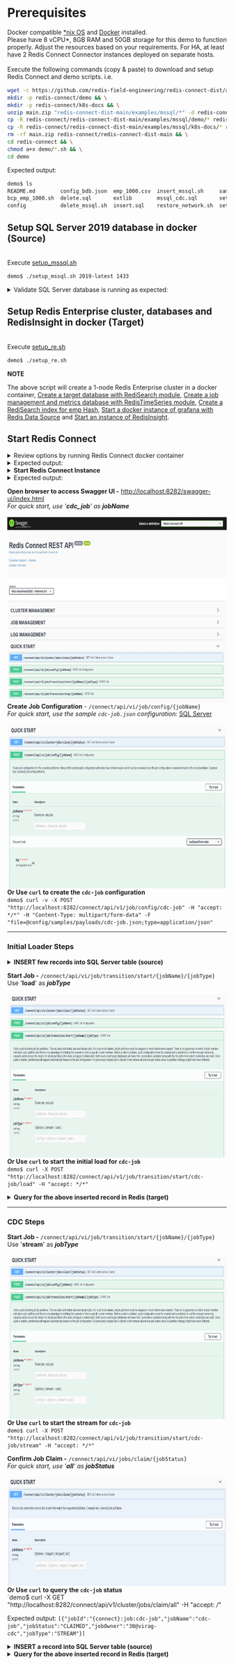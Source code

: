 # Prerequisites
Docker compatible [*nix OS](https://en.wikipedia.org/wiki/Unix-like) and [Docker](https://docs.docker.com/get-docker) installed.
<br>Please have 8 vCPU*, 8GB RAM and 50GB storage for this demo to function properly. Adjust the resources based on your requirements. For HA, at least have 2 Redis Connect Connector instances deployed on separate hosts.</br>
<br>Execute the following commands (copy & paste) to download and setup Redis Connect and demo scripts.
i.e.</br>

```bash
wget -c https://github.com/redis-field-engineering/redis-connect-dist/archive/main.zip && \
mkdir -p redis-connect/demo && \
mkdir -p redis-connect/k8s-docs && \
unzip main.zip "redis-connect-dist-main/examples/mssql/*" -d redis-connect && \
cp -R redis-connect/redis-connect-dist-main/examples/mssql/demo/* redis-connect/demo && \
cp -R redis-connect/redis-connect-dist-main/examples/mssql/k8s-docs/* redis-connect/k8s-docs && \
rm -rf main.zip redis-connect/redis-connect-dist-main && \
cd redis-connect && \
chmod a+x demo/*.sh && \
cd demo
```

Expected output:
```bash
demo$ ls
README.md        config_bdb.json  emp_1000.csv  insert_mssql.sh     sample_sqls.sql  setup_re_crdb.sh  target_crdb.json
bcp_emp_1000.sh  delete.sql       extlib        mssql_cdc.sql       setup_mssql.sh   split_network.sh  update.sql
config           delete_mssql.sh  insert.sql    restore_network.sh  setup_re.sh      stop_re_crdb.sh   update_mssql.sh
```

## Setup SQL Server 2019 database in docker (Source)

<br>Execute [setup_mssql.sh](setup_mssql.sh)</br>
```bash
demo$ ./setup_mssql.sh 2019-latest 1433
```

<details><summary>Validate SQL Server database is running as expected:</summary>
<p>

```bash
demo$ sudo docker ps -a | grep mssql
1a08b60611fd        mcr.microsoft.com/mssql/server:2019-latest   "/opt/mssql/bin/perm…"   2 weeks ago         Up 2 weeks            0.0.0.0:1433->1433/tcp                                                                                                                                                                                                                                                                                          mssql-2019-latest-virag-cdc-1433

demo$ sudo docker exec -it $(docker ps -a --format "table {{.Names}}" | grep mssql) /opt/mssql-tools/bin/sqlcmd -S 127.0.0.1 -U sa -P Redis@123 -y80 -Y 40 -Q 'use RedisConnect;exec sys.sp_cdc_help_change_data_capture;'

Changed database context to 'RedisConnect'.
source_schema                            source_table                             capture_instance                         object_id   source_object_id start_lsn              end_lsn                supports_net_changes has_drop_pending role_name                                index_name                               filegroup_name                           create_date             index_column_list                                                                captured_column_list
---------------------------------------- ---------------------------------------- ---------------------------------------- ----------- ---------------- ---------------------- ---------------------- -------------------- ---------------- ---------------------------------------- ---------------------------------------- ---------------------------------------- ----------------------- -------------------------------------------------------------------------------- --------------------------------------------------------------------------------
dbo                                      emp                                      cdcauditing_emp                            965578478        933578364 0x000000C0000060900001 NULL                                      1             NULL cdc_reader                               PK__emp__AF4C318A8A59B13C                NULL                                     2022-04-23 07:15:26.660 [empno]                                                                          [empno], [fname], [lname], [job], [mgr], [hiredate], [sal], [comm], [dept]  
```
</p>
</details>

## Setup Redis Enterprise cluster, databases and RedisInsight in docker (Target)
<br>Execute [setup_re.sh](setup_re.sh)</br>
```bash
demo$ ./setup_re.sh
```
**NOTE**

The above script will create a 1-node Redis Enterprise cluster in a docker container, [Create a target database with RediSearch module](https://docs.redislabs.com/latest/modules/add-module-to-database/), [Create a job management and metrics database with RedisTimeSeries module](https://docs.redislabs.com/latest/modules/add-module-to-database/), [Create a RediSearch index for emp Hash](https://redislabs.com/blog/getting-started-with-redisearch-2-0/), [Start a docker instance of grafana with Redis Data Source](https://redisgrafana.github.io/) and [Start an instance of RedisInsight](https://docs.redislabs.com/latest/ri/installing/install-docker/).

## Start Redis Connect

<details><summary>Review options by running Redis Connect docker container </summary>
<p>

```bash
demo$ sudo docker run \
-it --rm --privileged=true \
--name redis-connect-$(hostname) \
-e REDISCONNECT_JOB_MANAGER_CONFIG_PATH=/opt/rediabs/redis-connect/config/jobmanager.properties \
-e REDISCONNECT_EXTLIB_DIR=/opt/redislabs/redis-connect/extlib \
-v $(pwd)/config:/opt/redislabs/redis-connect/config \
-v $(pwd)/config/samples/credentials:/opt/redislabs/redis-connect/config/samples/credentials \
-v $(pwd)/extlib:/opt/redislabs/redis-connect/extlib \
--net host \
redislabs/redis-connect
```

</p>
</details>

<details><summary>Expected output:</summary>
<p>

```bash
-------------------------------
Redis Connect startup script.
*******************************
Please ensure that these environment variables are correctly mapped before executing start and cli options. They can also be found in /opt/redislabs/redis-connect/bin/redisconnect.conf
Example environment variables and volume mapping for docker based deployments
-e REDISCONNECT_JOB_MANAGER_CONFIG_PATH=/opt/redislabs/redis-connect/config/jobmanager.properties
-e REDISCONNECT_LOGBACK_CONFIG=/opt/redislabs/redis-connect/config/logback.xml
-e REDISCONNECT_JAVA_OPTIONS=-Xms1g -Xmx2g
-e REDISCONNECT_EXTLIB_DIR=/opt/redislabs/redis-connect/extlib
-v <HOST_PATH_TO_JOB_MANAGER_PROPERTIES>:/opt/redislabs/redis-connect/config
-v <HOST_PATH_TO_CREDENTIALS>:/opt/redislabs/redis-connect/config/samples/credentials
-v <HOST_PATH_TO_EXTLIB>:/opt/redislabs/redis-connect/extlib
-p 8282:8282

Usage: [-h|cli|start]
options:
-h: Print this help message and exit.
-v: Print version.
cli: starts redis-connect-cli.
start: start Redis Connect instance with provided cdc or initial loader job configurations.
-------------------------------
```

</p>
</details>

<details><summary><b>Start Redis Connect Instance</b></summary>
<p>

```bash
demo$ docker run \
-it --rm --privileged=true \
--name redis-connect-$(hostname) \
-e REDISCONNECT_JOB_MANAGER_CONFIG_PATH=/opt/rediabs/redis-connect/config/jobmanager.properties \
-e REDISCONNECT_EXTLIB_DIR=/opt/redislabs/redis-connect/extlib \
-v $(pwd)/config:/opt/redislabs/redis-connect/config \
-v $(pwd)/config/samples/credentials:/opt/redislabs/redis-connect/config/samples/credentials \
-v $(pwd)/extlib:/opt/redislabs/redis-connect/extlib \
--net host \
redislabs/redis-connect start
```

</p>
</details>

<details><summary>Expected output:</summary>
<p>

```bash
-------------------------------
Starting redis-connect v0.9.0.4 instance using Java 11.0.15 on virag-cdc started by root in /opt/redislabs/redis-connect/bin
Loading redis-connect instance configurations from /opt/redislabs/redis-connect/config/jobmanager.properties
Instance classpath /opt/redislabs/redis-connect/lib/*:/opt/redislabs/redis-connect/extlib/*
06:42:22.996 [main] INFO  redis-connect-manager - ----------------------------------------------------------------------------------------------------------------------------
  /#######                  /## /##          	  /######                                                      /##
 | ##__  ##                | ## |__/          	 /##__  ##                                                    | ##
 | ##  \ ##  /######   /####### /##  /#######	| ##  \__/  /######  /#######  /#######   /######   /####### /######
 | #######/ /##__  ## /##__  ##| ## /##_____/	| ##       /##__  ##| ##__  ##| ##__  ## /##__  ## /##_____/|_  ##_/
 | ##__  ##| ########| ##  | ##| ##|  ###### 	| ##      | ##  \ ##| ##  \ ##| ##  \ ##| ########| ##        | ##
 | ##  \ ##| ##_____/| ##  | ##| ## \____  ##	| ##    ##| ##  | ##| ##  | ##| ##  | ##| ##_____/| ##        | ## /##
 | ##  | ##|  #######|  #######| ## /#######/	|  ######/|  ######/| ##  | ##| ##  | ##|  #######|  #######  |  ####/
 |__/  |__/ \_______/ \_______/|__/|_______/ 	 \______/  \______/ |__/  |__/|__/  |__/ \_______/ \_______/   \___/
Powered by Redis Enterprise
06:42:28.003 [main] INFO  redis-connect-manager - ----------------------------------------------------------------------------------------------------------------------------
06:42:29.843 [main] INFO  redis-connect-manager - Instance: 29@virag-cdc successfully established Redis connection for JobManager - JobManager
06:42:29.866 [main] INFO  redis-connect-manager - Instance: 29@virag-cdc successfully established Redis connection for JobManager - JobReaper
06:42:29.890 [main] INFO  redis-connect-manager - Instance: 29@virag-cdc successfully established Redis connection for JobManager - JobClaimer
06:42:29.912 [main] INFO  redis-connect-manager - Instance: 29@virag-cdc successfully established Redis connection for JobManager - HeartbeatManager
06:42:29.934 [main] INFO  redis-connect-manager - Instance: 29@virag-cdc successfully established Redis connection for JobManager - MetricsReporter
06:42:30.037 [main] INFO  redis-connect-manager - Instance: 29@virag-cdc skipped creating Job Claim Assignment Consumer Group since it already exists
06:42:30.042 [main] INFO  redis-connect-manager - Instance: 29@virag-cdc successfully started JobManager service
06:42:30.044 [main] INFO  redis-connect-manager - Instance: 29@virag-cdc successfully started JobReaper service
06:42:30.045 [main] INFO  redis-connect-manager - Instance: 29@virag-cdc Metrics are not enabled so MetricsReporter threadpool will not be instantiated
06:42:30.047 [main] INFO  redis-connect-manager - Instance: 29@virag-cdc successfully started JobClaimer service
06:42:36.006 [main] INFO  redis-connect-manager - Started Redis Connect REST API listening on ["http-nio-8282"]
06:42:36.006 [main] INFO  redis-connect-manager - ----------------------------------------------------------------------------------------------------------------------------
06:42:36.006 [main] INFO  redis-connect-manager -
06:42:36.006 [main] INFO  redis-connect-manager - Started Redis Connect Instance
06:42:36.006 [main] INFO  redis-connect-manager -
06:42:36.006 [main] INFO  redis-connect-manager - ----------------------------------------------------------------------------------------------------------------------------
06:42:40.044 [JobManagerThreadpool-1] INFO  redis-connect-manager - Instance: 29@virag-cdc was successfully elected Redis Connect cluster leader
```

</p>
</details>

**Open browser to access Swagger UI -** [http://localhost:8282/swagger-ui/index.html]()
<br>_For quick start, use '**cdc_job**' as **jobName**_
<br><br><img src="/images/Redis Connect Swagger Front Page.jpg" style="float: right;" width = 700px height = 425px/>

**Create Job Configuration** - `/connect/api/vi/job/config/{jobName}`
<br>_For quick start, use the sample `cdc-job.json` configuration:_ <a href="/examples/mssql/demo/config/samples/payloads/cdc-job.json">SQL Server</a>
<br><br><img src="/images/Redis Connect Save Job Config.png" style="float: right;" width = 700px height = 375px/>
<br>

**Or Use `curl` to create the `cdc-job` configuration** <br>
`demo$ curl -v -X POST "http://localhost:8282/connect/api/v1/job/config/cdc-job" -H "accept: */*" -H "Content-Type: multipart/form-data" -F "file=@config/samples/payloads/cdc-job.json;type=application/json"`

-------------------------------

### Initial Loader Steps

<details><summary><b>INSERT few records into SQL Server table (source)</b></summary>
<p>
You can also use <a href="https://github.com/redis-field-engineering/redis-connect-crud-loader#redis-connect-crud-loader">redis-connect-crud-loader</a> to insert load large amount of data using a csv or sql file.

```bash
demo$ ./insert_mssql.sh
```

</p>
</details>

**Start Job -** `/connect/api/vi/job/transition/start/{jobName}/{jobType}`
<br>Use '**load**' as _**jobType**_
<br><br><img src="/images/Redis Connect Start Job.png" style="float: right;" width = 700px height = 375px/>

**Or Use `curl` to start the initial load for `cdc-job`** <br>
`demo$ curl -X POST "http://localhost:8282/connect/api/v1/job/transition/start/cdc-job/load" -H "accept: */*"`

<details><summary><b>Query for the above inserted record in Redis (target)</b></summary>
<p>

```bash
demo$ sudo docker exec -it re-node1 bash -c 'redis-cli -p 12000 ft.search idx:emp "@empno:[1 11]"'
 1) (integer) 11
 2) "emp:1"
 3)  1) "fname"
     2) "Basanth"
     3) "lname"
     4) "Gowda"
     5) "comm"
     6) "10.0"
     7) "mgr"
     8) "1"
     9) "empno"
    10) "1"
    11) "dept"
    12) "1"
    13) "job"
    14) "FOUNDER"
    15) "hiredate"
    16) "2018-08-09 00:00:00.01"
    17) "sal"
    18) "200000.0"
 4) "emp:11"
 5)  1) "fname"
     2) "Christian"
     3) "lname"
     4) "Mague"
     5) "comm"
     6) "10.0"
     7) "mgr"
     8) "1"
     9) "empno"
    10) "11"
    11) "dept"
    12) "1"
    13) "job"
    14) "PFE"
    15) "hiredate"
    16) "2019-07-09 00:00:00.11"
    17) "sal"
    18) "200000.0"
 6) "emp:2"
 7)  1) "fname"
     2) "Virag"
     3) "lname"
     4) "Tripathi"
     5) "comm"
     6) "10.0"
     7) "mgr"
     8) "1"
     9) "empno"
    10) "2"
    11) "dept"
    12) "1"
    13) "job"
    14) "PFE"
    15) "hiredate"
    16) "2018-08-06 00:00:00.02"
    17) "sal"
    18) "2000.0"
 8) "emp:3"
 9)  1) "fname"
     2) "Drake"
     3) "lname"
     4) "Albee"
     5) "comm"
     6) "10.0"
     7) "mgr"
     8) "1"
     9) "empno"
    10) "3"
    11) "dept"
    12) "1"
    13) "job"
    14) "RSM"
    15) "hiredate"
    16) "2017-08-09 00:00:00.03"
    17) "sal"
    18) "5000.0"
10) "emp:4"
11)  1) "fname"
     2) "Nick"
     3) "lname"
     4) "Doyle"
     5) "comm"
     6) "10.0"
     7) "mgr"
     8) "1"
     9) "empno"
    10) "4"
    11) "dept"
    12) "1"
    13) "job"
    14) "DIR"
    15) "hiredate"
    16) "2019-07-09 00:00:00.04"
    17) "sal"
    18) "10000.0"
12) "emp:5"
13)  1) "fname"
     2) "Allen"
     3) "lname"
     4) "Terleto"
     5) "comm"
     6) "10.0"
     7) "mgr"
     8) "1"
     9) "empno"
    10) "5"
    11) "dept"
    12) "1"
    13) "job"
    14) "FieldCTO"
    15) "hiredate"
    16) "2017-06-09 00:00:00.05"
    17) "sal"
    18) "500000.0"
14) "emp:6"
15)  1) "fname"
     2) "Marco"
     3) "lname"
     4) "Shkedi"
     5) "comm"
     6) "10.0"
     7) "mgr"
     8) "1"
     9) "empno"
    10) "6"
    11) "dept"
    12) "1"
    13) "job"
    14) "SA"
    15) "hiredate"
    16) "2018-06-09 00:00:00.06"
    17) "sal"
    18) "2000.0"
16) "emp:7"
17)  1) "fname"
     2) "Brad"
     3) "lname"
     4) "Barnes"
     5) "comm"
     6) "10.0"
     7) "mgr"
     8) "1"
     9) "empno"
    10) "7"
    11) "dept"
    12) "1"
    13) "job"
    14) "SA"
    15) "hiredate"
    16) "2018-07-09 00:00:00.07"
    17) "sal"
    18) "2000.0"
18) "emp:8"
19)  1) "fname"
     2) "Quinton"
     3) "lname"
     4) "Gingras"
     5) "comm"
     6) "10.0"
     7) "mgr"
     8) "1"
     9) "empno"
    10) "8"
    11) "dept"
    12) "1"
    13) "job"
    14) "SDR"
    15) "hiredate"
    16) "2019-07-09 00:00:00.08"
    17) "sal"
    18) "200000.0"
20) "emp:9"
21)  1) "fname"
     2) "Yuval"
     3) "lname"
     4) "Mankerious"
     5) "comm"
     6) "10.0"
     7) "mgr"
     8) "1"
     9) "empno"
    10) "9"
    11) "dept"
    12) "1"
    13) "job"
    14) "SA"
    15) "hiredate"
    16) "2019-07-09 00:00:00.09"
    17) "sal"
    18) "200000.0"
```

</p>
</details>

-------------------------------

### CDC Steps

**Start Job -** `/connect/api/vi/job/transition/start/{jobName}/{jobType}`
<br>Use '**stream**' as _**jobType**_
<br><br><img src="/images/Redis Connect Start Job.png" style="float: right;" width = 700px height = 375px/>

**Or Use `curl` to start the stream for `cdc-job`** <br>
`demo$ curl -X POST "http://localhost:8282/connect/api/v1/job/transition/start/cdc-job/stream" -H "accept: */*"`

**Confirm Job Claim -** `/connect/api/vi/jobs/claim/{jobStatus}`
<br>_For quick start, use '**all**' as **jobStatus**_
<br><br><img src="/images/Redis Connect Quick Start Get Claims.png" style="float: right;" width = 700px height = 250px/>

**Or Use `curl` to query the `cdc-job` status** <br>
`demo$ curl -X GET "http://localhost:8282/connect/api/v1/cluster/jobs/claim/all" -H "accept: */*"

Expected output: `[{"jobId":"{connect}:job:cdc-job","jobName":"cdc-job","jobStatus":"CLAIMED","jobOwner":"30@virag-cdc","jobType":"STREAM"}]`

<details><summary><b>INSERT a record into SQL Server table (source)</b></summary>
<p>

```bash
demo$ sudo docker exec -it $(docker ps -a --format "table {{.Names}}" | grep mssql) bash -c '/opt/mssql-tools/bin/sqlcmd -S localhost -U sa -P "Redis@123" -d RedisConnect'

1> insert into dbo.emp values(1002, 'Virag', 'Tripathi', 'SA', 1, '2018-08-06 00:00:00.000', '2000', '10', 1)
2> go

(1 rows affected)
1> quit
```

</p>
</details>

<details><summary><b>Query for the above inserted record in Redis (target)</b></summary>
<p>

```bash
demo$ sudo docker exec -it re-node1 bash -c 'redis-cli -p 12000 idx:emp "@empno:[1002 1002]"'
1) (integer) 1
2) "emp:1002"
3)  1) "fname"
    2) "Virag"
    3) "lname"
    4) "Tripathi"
    5) "comm"
    6) "10.0"
    7) "mgr"
    8) "1"
    9) "empno"
   10) "1002"
   11) "dept"
   12) "1"
   13) "job"
   14) "SA"
   15) "hiredate"
   16) "2018-08-06 00:00:00.00"
   17) "sal"
   18) "2000.0"
```

</p>
</details>
